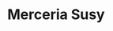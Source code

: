 ---
title: "Merceria Susy"
url: /almoloya-de-juarez-estado-de-mexico/merceria-susy/
shop: Baumarkt
---
